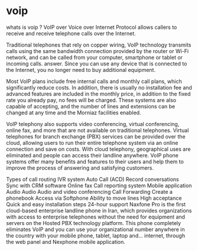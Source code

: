 # voip
whats is voip ?
VoIP over Voice over Internet Protocol allows callers to receive and receive telephone calls over the Internet.

Traditional telephones that rely on copper wiring, VoIP technology transmits calls using the same bandwidth connection provided by the router or Wi-Fi network, and can be called from your computer, smartphone or tablet or incoming calls. answer. Since you can use any device that is connected to the Internet, you no longer need to buy additional equipment.

Most VoIP plans include free internal calls and monthly call plans, which significantly reduce costs. In addition, there is usually no installation fee and advanced features are included in the monthly price, in addition to the fixed rate you already pay, no fees will be charged. These systems are also capable of accepting, and the number of lines and extensions can be changed at any time and the Morniaz facilities enabled.

VoIP telephony also supports video conferencing, virtual conferencing, online fax, and more that are not available on traditional telephones.
Virtual telephones for branch exchange (PBX) services can be provided over the cloud, allowing users to run their entire telephone system via an online connection and save on costs. With cloud telephony, geographical uses are eliminated and people can access their landline anywhere.
VoIP phone systems offer many benefits and features to their users and help them to improve the process of answering and satisfying customers.

Types of call routing
IVR system
Auto Call (ACD)
Record conversations
Sync with CRM software
Online fax
Call reporting system
Mobile application
Audio Audio
Audio and video conferencing
Call Forwarding
Create a phonebook
Access via Softphone
Ability to move lines
High acceptance
Quick and easy installation steps
24-hour support
Naxfone Pro is the first cloud-based enterprise landline phone in Iran, which provides organizations with access to enterprise telephones without the need for equipment and servers on the Hosted PBX technology platform. This phone completely eliminates VoIP and you can use your organizational number anywhere in the country with your mobile phone, tablet, laptop and… internet, through the web panel and Nexphone mobile application.
